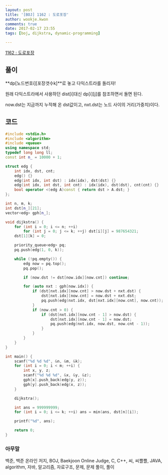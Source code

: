 ```yaml
---
layout: post
title: '[BOJ] 1162 : 도로포장'
author: wookje.kwon
comments: true
date: 2017-02-17 23:55
tags: [boj, dijkstra, dynamic-programming]

---
```


[1162 : 도로포장](https://www.acmicpc.net/problem/1162)

## 풀이   

**dp[노드번호i][포장갯수k]**로 놓고 다익스트라를 돌리자!  

원래 다익스트라에서 사용하던 dist[i]대신 dp[i][j]를 참조하면서 돌면 된다. 

now.dst는 지금까지 누적해 온 dst값이고, nxt.dst는 노드 사이의 거리(가중치)이다.  

## 코드

```cpp
#include <stdio.h>
#include <algorithm>
#include <queue>
using namespace std;
typedef long long ll;
const int n_ = 10000 + 1;

struct edg {
	int idx, dst, cnt;
	edg() {}
	edg(int idx, int dst) : idx(idx), dst(dst) {}
	edg(int idx, int dst, int cnt) : idx(idx), dst(dst), cnt(cnt) {}
	bool operator <(edg A)const { return dst > A.dst; }
};

int n, m, k;
int dst[n_][21];
vector<edg> gph[n_];

void dijkstra() {
	for (int i = 0; i <= n; ++i)
		for (int j = 0; j <= k; ++j) dst[i][j] = 987654321;
	dst[1][k] = 0;

	priority_queue<edg> pq;
	pq.push(edg(1, 0, k));

	while (!pq.empty()) {
		edg now = pq.top();
		pq.pop();

		if (now.dst != dst[now.idx][now.cnt]) continue;

		for (auto nxt : gph[now.idx]) {
			if (dst[nxt.idx][now.cnt] > now.dst + nxt.dst) {
				dst[nxt.idx][now.cnt] = now.dst + nxt.dst;
				pq.push(edg(nxt.idx, dst[nxt.idx][now.cnt], now.cnt));
			}
			if (now.cnt > 0) {
				if (dst[nxt.idx][now.cnt - 1] > now.dst) {
					dst[nxt.idx][now.cnt - 1] = now.dst;
					pq.push(edg(nxt.idx, now.dst, now.cnt - 1));
				}
			}
		}
	}
}

int main() {
	scanf("%d %d %d", &n, &m, &k);
	for (int i = 0; i < m; ++i) {
		int x, y, z;
		scanf("%d %d %d", &x, &y, &z);
		gph[x].push_back(edg(y, z));
		gph[y].push_back(edg(x, z));
	}

	dijkstra();

	int ans = 999999999;
	for (int i = 0; i <= k; ++i) ans = min(ans, dst[n][i]);

	printf("%d", ans);

	return 0;
}
```

### 아무말  
백준, 백준 온라인 저지, BOJ, Baekjoon Online Judge, C, C++, 씨, 씨쁠쁠, JAVA, algorithm, 자바, 알고리즘, 자료구조, 문제, 문제 풀이, 풀이